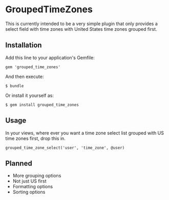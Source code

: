 # GroupedTimeZones

This is currently intended to be a very simple plugin that only provides a select field with time zones with United States time zones grouped first.

## Installation

Add this line to your application's Gemfile:

    gem 'grouped_time_zones'

And then execute:

    $ bundle

Or install it yourself as:

    $ gem install grouped_time_zones

## Usage

In your views, where ever you want a time zone select list grouped with US time zones first, drop this in.

    grouped_time_zone_select('user', 'time_zone', @user)

## Planned

* More grouping options
* Not just US first
* Formatting options
* Sorting options
